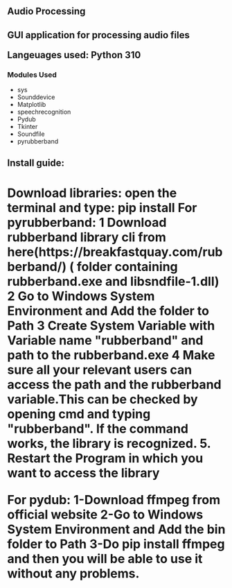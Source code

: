 <h2>Audio Processing <h2>
<p>GUI application for processing audio files </p>
Langeuages used:
 Python 310
<br>
<h3>Modules Used </h3>
<ul>
	<li>sys</li>
	<li>Sounddevice</li>
	<li>Matplotlib</li>
	<li>speechrecognition</li>
	<li> Pydub</li>
	<li> Tkinter</li>
	<li> Soundfile</li>
	<li> pyrubberband</li>
</ul>

<h2>Install guide:<h1>
<b>Download libraries:</b>
	open the terminal and type: pip install <module_name>
For pyrubberband:
	1 Download rubberband library cli from here(https://breakfastquay.com/rubberband/) ( folder containing rubberband.exe and libsndfile-1.dll)
	2 Go to Windows System Environment and Add the folder to Path
	3 Create System Variable with Variable name "rubberband" and path to the rubberband.exe
	4 Make sure all your relevant users can access the path and the rubberband variable.This can be checked by opening cmd and typing "rubberband". If the command works, the library is recognized.
	5. Restart the Program in which you want to access the library 

For pydub:
	1-Download ffmpeg from official website 
	2-Go to Windows System Environment and Add the bin folder to Path
	3-Do pip install ffmpeg and then you will be able to use it without any problems.
